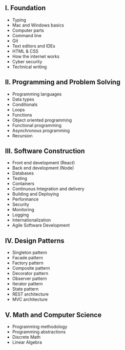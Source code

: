 I. Foundation
-----------------------------
- Typing
- Mac and Windows basics
- Computer parts
- Command line
- Git 
- Text editors and IDEs
- HTML & CSS
- How the internet works
- Cyber security
- Technical writing

II. Programming and Problem Solving
---------------------------------------
- Programming languages
- Data types
- Conditionals
- Loops
- Functions
- Object oriented programming
- Functional programming
- Asynchronous programming 
- Recursion


III. Software Construction
---------------------------------------
- Front end development (React)
- Back end development (Node)
- Databases
- Testing
- Containers
- Continuous Integration and delivery
- Building and Deploying
- Performance 
- Security
- Monitoring
- Logging 
- Internationalization 
- Agile Software Development


IV. Design Patterns 
---------------------------------------
- Singleton pattern
- Facade pattern
- Factory pattern
- Composite pattern
- Decorator pattern
- Observer pattern
- Iterator pattern
- State pattern
- REST architecture
- MVC architecture


V. Math and Computer Science 
---------------------------------------
- Programming methodology
- Programming abstractions
- Discrete Math
- Linear Algebra



